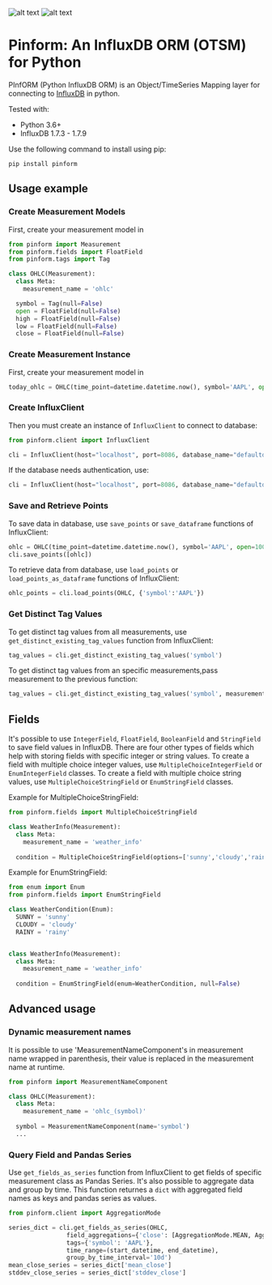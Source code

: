 ![alt text][pypi_version] ![alt text][licence_version]

# Pinform: An InfluxDB ORM (OTSM) for Python

PInfORM (Python InfluxDB ORM) is an Object/TimeSeries Mapping layer for connecting to [InfluxDB](https://www.influxdata.com/) in python.

Tested with:
* Python 3.6+
* InfluxDB 1.7.3 - 1.7.9

Use the following command to install using pip:
```
pip install pinform
```

## Usage example
### Create Measurement Models
First, create your measurement model in 
```python
from pinform import Measurement
from pinform.fields import FloatField
from pinform.tags import Tag

class OHLC(Measurement):
  class Meta:
    measurement_name = 'ohlc'

  symbol = Tag(null=False)
  open = FloatField(null=False)
  high = FloatField(null=False)
  low = FloatField(null=False)
  close = FloatField(null=False)
```

### Create Measurement Instance
First, create your measurement model in 
```python
today_ohlc = OHLC(time_point=datetime.datetime.now(), symbol='AAPL', open=80.2, high=86.0, low=78.9, close=81.25)
```

### Create InfluxClient
Then you must create an instance of `InfluxClient` to connect to database:
```python
from pinform.client import InfluxClient

cli = InfluxClient(host="localhost", port=8086, database_name="defaultdb")
```

If the database needs authentication, use:
```python
cli = InfluxClient(host="localhost", port=8086, database_name="defaultdb", username='your db username', password='your db password')
```


### Save and Retrieve Points
To save data in database, use `save_points` or `save_dataframe` functions of InfluxClient:
```python
ohlc = OHLC(time_point=datetime.datetime.now(), symbol='AAPL', open=100.6, high=102.5, low=90.4, close=94.2)
cli.save_points([ohlc])
```

To retrieve data from database, use `load_points` or `load_points_as_dataframe` functions of InfluxClient:
```python
ohlc_points = cli.load_points(OHLC, {'symbol':'AAPL'})
```

### Get Distinct Tag Values
To get distinct tag values from all measurements, use `get_distinct_existing_tag_values` function from InfluxClient:
```python
tag_values = cli.get_distinct_existing_tag_values('symbol')
```

To get distinct tag values from an specific measurements,pass measurement to the previous function:
```python
tag_values = cli.get_distinct_existing_tag_values('symbol', measurement=OHLC)
```



## Fields
It's possible to use `IntegerField`, `FloatField`, `BooleanField` and `StringField` to save field values in InfluxDB.
There are four other types of fields which help with storing fields with specific integer or string values. To create a field with multiple choice integer values, use `MultipleChoiceIntegerField` or `EnumIntegerField` classes. To create a field with multiple choice string values, use `MultipleChoiceStringField` or `EnumStringField` classes.

Example for MultipleChoiceStringField:
```python
from pinform.fields import MultipleChoiceStringField

class WeatherInfo(Measurement):
  class Meta:
    measurement_name = 'weather_info'
  
  condition = MultipleChoiceStringField(options=['sunny','cloudy','rainy'], null=False)

```

Example for EnumStringField:
```python
from enum import Enum
from pinform.fields import EnumStringField

class WeatherCondition(Enum):
  SUNNY = 'sunny'
  CLOUDY = 'cloudy'
  RAINY = 'rainy'


class WeatherInfo(Measurement):
  class Meta:
    measurement_name = 'weather_info'
  
  condition = EnumStringField(enum=WeatherCondition, null=False)

```



## Advanced usage

### Dynamic measurement names
It is possible to use 'MeasurementNameComponent's in measurement name wrapped in parenthesis, their value is replaced in the measurement name at runtime.
```python
from pinform import MeasurementNameComponent

class OHLC(Measurement):
  class Meta:
    measurement_name = 'ohlc_(symbol)'
  
  symbol = MeasurementNameComponent(name='symbol')
  ...
```

### Query Field and Pandas Series
Use `get_fields_as_series` function from InfluxClient to get fields of specific measurement class as Pandas Series. It's also possible to aggregate data and group by time. This function returnes a `dict` with aggregated field names as keys and pandas series as values.
```python
from pinform.client import AggregationMode

series_dict = cli.get_fields_as_series(OHLC, 
                field_aggregations={'close': [AggregationMode.MEAN, AggregationMode.STDDEV]},
                tags={'symbol': 'AAPL'},
                time_range=(start_datetime, end_datetime),
                group_by_time_interval='10d')
mean_close_series = series_dict['mean_close']
stddev_close_series = series_dict['stddev_close']
```



[pypi_version]: https://img.shields.io/pypi/v/pinform.svg "PYPI version"
[licence_version]: https://img.shields.io/badge/license-MIT%20v2-brightgreen.svg "MIT Licence"
